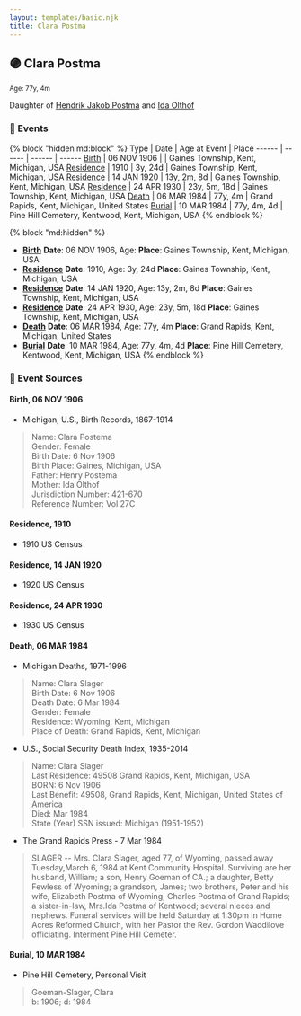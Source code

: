 ```yaml
---
layout: templates/basic.njk
title: Clara Postma
---
```

## 🟣 Clara Postma
<small>Age: 77y, 4m</small>

Daughter of [Hendrik Jakob Postma](/people/3/31727152) and [Ida Olthof](/people/6/60020862)

### 📆 Events

{% block "hidden md:block" %}
Type | Date | Age at Event | Place
------ | ------ | ------ | ------
[Birth](#event-event-2) | 06 NOV 1906 |  | Gaines Township, Kent, Michigan, USA
[Residence](#event-event-0) | 1910 | 3y, 24d | Gaines Township, Kent, Michigan, USA
[Residence](#event-event-1) | 14 JAN 1920 | 13y, 2m, 8d | Gaines Township, Kent, Michigan, USA
[Residence](#event-event-2) | 24 APR 1930 | 23y, 5m, 18d | Gaines Township, Kent, Michigan, USA
[Death](#event-event-6) | 06 MAR 1984 | 77y, 4m | Grand Rapids, Kent, Michigan, United States
[Burial](#event-event-7) | 10 MAR 1984 | 77y, 4m, 4d | Pine Hill Cemetery, Kentwood, Kent, Michigan, USA
{% endblock %}

{% block "md:hidden" %}
- **[Birth](#event-event-2)**
**Date**: 06 NOV 1906, Age:
**Place**: Gaines Township, Kent, Michigan, USA
- **[Residence](#event-event-0)**
**Date**: 1910, Age: 3y, 24d
**Place**: Gaines Township, Kent, Michigan, USA
- **[Residence](#event-event-1)**
**Date**: 14 JAN 1920, Age: 13y, 2m, 8d
**Place**: Gaines Township, Kent, Michigan, USA
- **[Residence](#event-event-2)**
**Date**: 24 APR 1930, Age: 23y, 5m, 18d
**Place**: Gaines Township, Kent, Michigan, USA
- **[Death](#event-event-6)**
**Date**: 06 MAR 1984, Age: 77y, 4m
**Place**: Grand Rapids, Kent, Michigan, United States
- **[Burial](#event-event-7)**
**Date**: 10 MAR 1984, Age: 77y, 4m, 4d
**Place**: Pine Hill Cemetery, Kentwood, Kent, Michigan, USA
{% endblock %}

### 📰 Event Sources

#### <a id="event-event-2"></a> Birth, 06 NOV 1906
* Michigan, U.S., Birth Records, 1867-1914
>   
  > Name: Clara Postema   
  > Gender: Female   
  > Birth Date: 6 Nov 1906   
  > Birth Place: Gaines, Michigan, USA   
  > Father: Henry Postema   
  > Mother: Ida Olthof  
  > Jurisdiction Number: 421-670   
  > Reference Number: Vol 27C   
  >

#### <a id="event-event-0"></a> Residence, 1910
* 1910 US Census

#### <a id="event-event-1"></a> Residence, 14 JAN 1920
* 1920 US Census

#### <a id="event-event-2"></a> Residence, 24 APR 1930
* 1930 US Census

#### <a id="event-event-6"></a> Death, 06 MAR 1984
* Michigan Deaths, 1971-1996
>   
  > Name:  Clara Slager  
  > Birth Date: 6 Nov 1906  
  > Death Date: 6 Mar 1984  
  > Gender: Female  
  > Residence: Wyoming, Kent, Michigan  
  > Place of Death: Grand Rapids, Kent, Michigan
* U.S., Social Security Death Index, 1935-2014
>   
  > Name: Clara Slager  
  > Last Residence: 49508 Grand Rapids, Kent, Michigan, USA  
  > BORN: 6 Nov 1906  
  > Last Benefit: 49508, Grand Rapids, Kent, Michigan, United States of America  
  > Died: Mar 1984  
  > State (Year) SSN issued: Michigan (1951-1952)
* The Grand Rapids Press  - 7 Mar 1984
>   
  > SLAGER -- Mrs. Clara Slager, aged 77, of Wyoming, passed away Tuesday,March 6, 1984 at Kent Community Hospital. Surviving are her husband, William; a son, Henry Goeman of CA.; a daughter, Betty Fewless of Wyoming; a grandson, James; two brothers, Peter and his wife, Elizabeth Postma of Wyoming, Charles Postma of Grand Rapids; a sister-in-law, Mrs.Ida Postma of Kentwood; several nieces and nephews. Funeral services will be held Saturday at 1:30pm in Home Acres Reformed Church, with her Pastor the Rev. Gordon Waddilove officiating. Interment Pine Hill Cemeter.

#### <a id="event-event-7"></a> Burial, 10 MAR 1984
* Pine Hill Cemetery, Personal Visit
>   
  > Goeman-Slager, Clara  
  > b: 1906; d: 1984